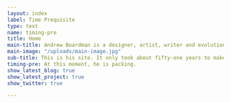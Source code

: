 ```yaml
---
layout: index
label: Time Prequisite
type: text
name: timing-pre
title: Home
main-title: Andrew Boardman is a designer, artist, writer and evolutionary finalist.
main-image: "/uploads/main-image.jpg"
sub-title: This is his site. It only took about fifty-one years to make.
timing-pre: At this moment, he is packing.
show_latest_blog: true
show_latest_project: true
show_twitter: true

---
```

